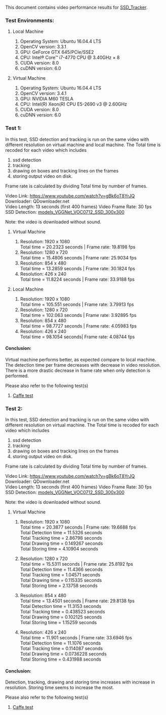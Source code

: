 This document contains video performance results for [SSD_Tracker](https://github.com/abdullahsumbal/SSD_Tracker).

### Test Environments:
1. Local Machine
    1. Operating System: Ubuntu 16.04.4 LTS
    2. OpenCV version: 3.3.1
    3. GPU: GeForce GTX 645/PCIe/SSE2
    4. CPU: Intel® Core™ i7-4770 CPU @ 3.40GHz × 8 
    5. CUDA version: 8.0 
    6. cuDNN version: 6.0 

1. Virtual Machine
    1. Operating System: Ubuntu 16.04.4 LTS 
    2. OpenCV version: 3.4.1
    3. GPU: NVIDIA M60 TESLA
    4. CPU: Intel(R) Xeon(R) CPU E5-2690 v3 @ 2.60GHz 
    5. CUDA version: 8.0 
    6. cuDNN version: 6.0 
    
### Test 1:
In this test, SSD detection and tracking is run on the same video with different resolution on virtual machine and local machine. 
The Total time is recoded for each video which includes 
1. ssd detection 
2. tracking
3. drawing on boxes and tracking lines on the frames 
4. storing output video on disk.
 
Frame rate is calculated by dividing Total time by number of frames.  

Video Link: https://www.youtube.com/watch?v=gBk6oT8YrJQ \
Downloader: QDownloader.net \
Video Length: 13 seconds (first 400 frames)
Video Frame Rate: 30 fps \
SSD Detection: [models_VGGNet_VOC0712_SSD_300x300](https://drive.google.com/file/d/0BzKzrI_SkD1_WVVTSmQxU0dVRzA/view)

Note: the video is downloaded without sound.

1. Virtual Machine 
    1. Resolution: 1920 x 1080\
    Total time = 20.2323 seconds | Frame rate: 19.8198 fps
    2. Resolution: 1280 x 720\
    Total time = 15.4806 seconds | Frame rate: 25.9034 fps
    3. Resolution: 854 x 480\
    Total time = 13.2859 seconds | Frame rate: 30.1824 fps
    4. Resolution: 426 x 240\
    Total time = 11.8224 seconds | Frame rate: 33.9188 fps
 
2. Local Machine 
    1. Resolution: 1920 x 1080\
    Total time = 105.551 seconds | Frame rate: 3.79913 fps
    2. Resolution: 1280 x 720\
    Total time = 102.063 seconds | Frame rate: 3.92895 fps
    3. Resolution: 854 x 480\
    Total time = 98.7727 seconds | Frame rate: 4.05983 fps
    4. Resolution: 426 x 240\
    Total time = 98.1054 seconds| Frame rate: 4.08744 fps
    
    
#### Conclusion:
Virtual machine performs better, as expected compare to local machine. The detection time per frame
decreases with decrease in video resolution. There is a more drastic decrease in frame rate when only detection is performed.

Please also refer to the following test(s)
1.  [Caffe test](/Caffe_Proformance_Test/Local_Vs_Virtual_speed.md)


### Test 2:
In this test, SSD detection and tracking is run on the same video with different resolution on virtual machine. 
The Total time is recoded for each video which includes 
1. ssd detection 
2. tracking
3. drawing on boxes and tracking lines on the frames 
4. storing output video on disk.

Frame rate is calculated by dividing Total time by number of frames.  

Video Link: https://www.youtube.com/watch?v=gBk6oT8YrJQ \
Downloader: QDownloader.net \
Video Length: 13 seconds (first 400 frames)
Video Frame Rate: 30 fps \
SSD Detection: [models_VGGNet_VOC0712_SSD_300x300](https://drive.google.com/file/d/0BzKzrI_SkD1_WVVTSmQxU0dVRzA/view)

Note: the video is downloaded without sound.

1. Virtual Machine 
    1. Resolution: 1920 x 1080\
        Total time = 20.3877 seconds | Frame rate: 19.6688 fps\
        Total Detection time = 11.5326 seconds\
        Total Tracking time = 2.86798 seconds\
        Total Drawing time = 0.149267 seconds\
        Total Storing time = 4.10904 seconds
    2. Resolution: 1280 x 720\
        Total time = 15.5311 seconds | Frame rate: 25.8192 fps \
        Total Detection time = 11.4366 seconds \
        Total Tracking time = 1.04571 seconds\
        Total Drawing time = 0.115335 seconds\
        Total Storing time = 2.13758 seconds
    3. Resolution: 854 x 480\
        Total time = 13.4501 seconds | Frame rate: 29.8138 fps\
        Total Detection time = 11.3153 seconds\
        Total Tracking time = 0.438523 seconds\
        Total Drawing time = 0.102125 seconds\
        Total Storing time = 1.15259 seconds

    4. Resolution: 426 x 240\
        Total time = 11.901 seconds | Frame rate: 33.6946 fps \
        Total Detection time = 11.1076 seconds \
        Total Tracking time = 0.114087 seconds \
        Total Drawing time = 0.0736228 seconds \
        Total Storing time = 0.431988 seconds
        
#### Conclusion:
Detection, tracking, drawing and storing time increases with increase in resolution. Storing time seems to increase the 
most.

Please also refer to the following test(s)
1.  [Caffe test](/Caffe_Proformance_Test/Local_Vs_Virtual_speed.md)